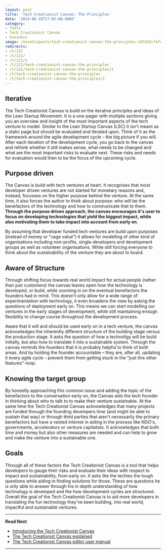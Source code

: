 ```yaml
---
layout: post
title: 'Tech Creationist Canvas: The Principles'
date: '2014-08-19T17:02:00.000Z'
category:
- Tools
- Tech Creationist Canvas
- business
image: /assets/posts/tech-creationist-canvas-the-principles-16fd32cfefd48d139280a2294735bb6f95d8db3092.png
redirects:
- /t/121
- /t/121/
- /t/121/1
- /t/121/tech-creationist-canvas-the-principles
- /t/121/tech-creationist-canvas-the-principles/1
- /t/tech-creationist-canvas-the-principles
- /t/tech-creationist-canvas-the-principles/1
---
```


## Iterative

The Tech Creationist Canvas is build on the iterative principles and ideas of the Lean Startup Movement. It is a one-pager with multiple sections giving you an overview and insight of the most important aspects of the tech venture to model. Similar to the Lean Startup Canvas (LSC) it isn't meant as a static page but should be evaluated and iterated upon. Think of it as the framework around the agile development cycle – the big picture if you will. After each iteration of the development cycle, you go back to the canvas and rethink whether it still makes sense, what needs to be changed and what are the most important risks to evaluate next. These risks and needs for evaluation would then to be the focus of the upcoming cycle.

## Purpose driven

The Canvas is build with tech ventures at heart. It recognises that most developer driven ventures are not started for monetary reasons and, instead, focusses on the higher purpose behind the venture. At the same time, it also forces the author to think about purpose: who will be the benefactors of the technology and how to communicate that to them. **Through the purpose driven approach, the canvas encourages it's user to focus on developing technologies that yield the biggest impact, while also motivating them to take impact into account from early on**.

By assuming that developer funded tech ventures are build upon purposes (instead of money or "vage value") it allows for modelling of other kind of organisations including non-profits, single-developers and development groups as well as volunteer organisations. While still forcing everyone to think about the sustainability of the venture they are about to board.

## Aware of Structure

Through shifting focus towards real world impact for actual people (rather than just customers) the canvas leaves open how the technology is developed, or build, while zooming in on the eventual benefactors the founders had in mind. This doesn't only allow for a wide range of experimentation with technology, it even broadens the view by asking the questions of deployment early on. This means we can start modelling our ventures in the early stages of development, while still maintaining enough flexibility to change course throughout the development process.

Aware that it will and should be used early on in a tech venture, the canvas acknowledges the inherently different structure of the building stage versus the production stage. It asks the question of how a technollgy will be build initially, but also how to translate it into a sustainable system. Through the canvas reminds the founders that it is probably helpful to think of both areas. And by holding the founder accountable – they are, after all, updating it every agile cycle –  prevent them from getting stuck in the "just this other features"-loop.

## Knowing the target group

By honestly approaching this common issue and adding the topic of the benefactors to the conversation early on, the Canvas aids the tech founder in thinking about who to talk to to make their venture sustainable. At the same time the Tech Creationist Canvas acknowledges that many projects are funded through the founding developers time (and might be able to sustain that way) or through third parties that aren't necessarily the primary benefactors but have a vested interest in aiding in the process like NGO's, governments, accelerators or venture capitalists. It acknowledges that both time and money but also other measures are needed and can help to grow and make the venture into a sustainable one.

## Goals

Through all of these factors the Tech Creationist Canvas is a tool that helps developers to gauge their risks and evaluate their ideas with respect to impact and sustainability, from early on. It asks the the techies the tough questions while aiding in finding solutions for those. These are questions he is only able to answer through his in depth understanding of how technology is developed and the how development cycles are structured. Overall the goal of the Tech Creationist Canvas is to aid more developers in translating the fun technology they've been building, into real world, impactful and sustainable ventures.

---

**Read Next**

 - [Introducing the Tech Creationist Canvas](/2014/08/19/introducing-the-tech-creationist-canvas/)
 - [The Tech Creationist Canvas explained](/2014/08/19/tech-creationist-canvas-explained/)
 - [The Tech Creationist Canvas editor user manual](/2014/08/19/the-tech-creationist-canvas-editor/)

---
